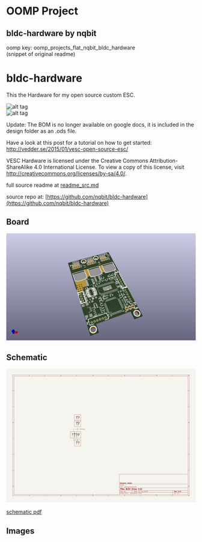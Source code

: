# OOMP Project  
## bldc-hardware  by nqbit  
  
oomp key: oomp_projects_flat_nqbit_bldc_hardware  
(snippet of original readme)  
  
bldc-hardware  
=============  
  
This the Hardware for my open source custom ESC.  
  
![alt tag](https://github.com/vedderb/bldc-hardware/raw/master/design/PNGs/3D_front.png)  
![alt tag](https://github.com/vedderb/bldc-hardware/raw/master/design/PNGs/3D_back.png)  
  
Update: The BOM is no longer available on google docs, it is included in the design folder as an .ods file.  
  
Have a look at this post for a tutorial on how to get started:  
http://vedder.se/2015/01/vesc-open-source-esc/  
  
VESC Hardware is licensed under the Creative Commons Attribution-ShareAlike 4.0 International License. To view a copy of this license, visit http://creativecommons.org/licenses/by-sa/4.0/.  
  
  full source readme at [readme_src.md](readme_src.md)  
  
source repo at: [https://github.com/nqbit/bldc-hardware](https://github.com/nqbit/bldc-hardware)  
## Board  
  
[![working_3d.png](working_3d_600.png)](working_3d.png)  
## Schematic  
  
[![working_schematic.png](working_schematic_600.png)](working_schematic.png)  
  
[schematic pdf](working_schematic.pdf)  
## Images  
